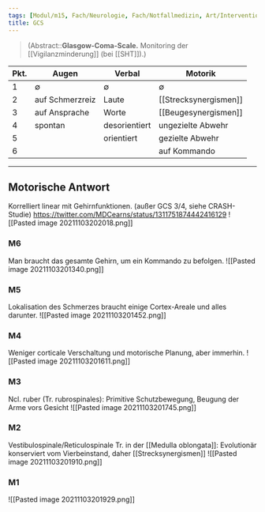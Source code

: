 ```yaml
---
tags: [Modul/m15, Fach/Neurologie, Fach/Notfallmedizin, Art/Intervention/Diagnostik]
title: GCS
---
```

> (Abstract::**Glasgow-Coma-Scale.** Monitoring der [[Vigilanzminderung]] (bei [[SHT]]).)

Pkt.|Augen|Verbal|Motorik
-|-|-|-
1|∅|∅|∅
2|auf Schmerzreiz|Laute|[[Strecksynergismen]]
3|auf Ansprache|Worte|[[Beugesynergismen]]
4|spontan|desorientiert|ungezielte Abwehr
5||orientiert|gezielte Abwehr
6|||auf Kommando

---
## Motorische Antwort
Korrelliert linear mit Gehirnfunktionen. (außer GCS 3/4, siehe CRASH-Studie)
https://twitter.com/MDCearns/status/1311751874442416129
![[Pasted image 20211103202018.png]]
### M6
Man braucht das gesamte Gehirn, um ein Kommando zu befolgen.
![[Pasted image 20211103201340.png]]
### M5
Lokalisation des Schmerzes braucht einige Cortex-Areale und alles darunter.
![[Pasted image 20211103201452.png]]
### M4
Weniger corticale Verschaltung und motorische Planung, aber immerhin.
![[Pasted image 20211103201611.png]]
### M3
Ncl. ruber (Tr. rubrospinales): Primitive Schutzbewegung, Beugung der Arme vors Gesicht
![[Pasted image 20211103201745.png]]
### M2
Vestibulospinale/Reticulospinale Tr. in der [[Medulla oblongata]]: Evolutionär konserviert vom Vierbeinstand, daher [[Strecksynergismen]]
![[Pasted image 20211103201910.png]]
### M1
![[Pasted image 20211103201929.png]]